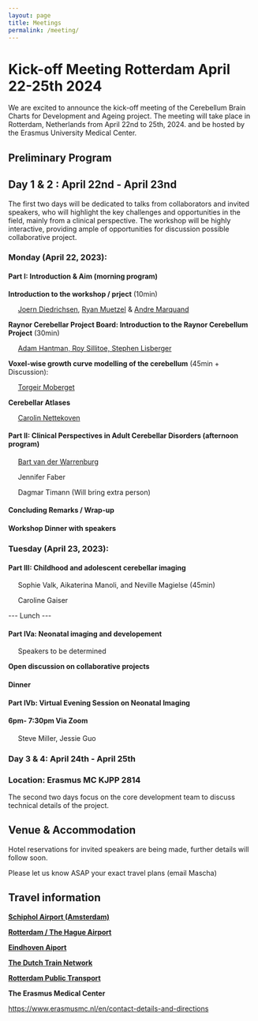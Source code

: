 ```yaml
---
layout: page
title: Meetings
permalink: /meeting/
---
```


# Kick-off Meeting Rotterdam April 22-25th 2024

We are excited to announce the kick-off meeting of the Cerebellum Brain Charts for Development and Ageing project. The meeting will take place in Rotterdam, Netherlands from April 22nd to 25th, 2024. and be hosted by the Erasmus University Medical Center.

## Preliminary Program

## Day 1 & 2 : April 22nd - April 23nd
The first two days will be dedicated to talks from collaborators and invited speakers, who will highlight the key challenges and opportunities in the field, mainly from a clinical perspective. The workshop will be highly interactive, providing ample of opportunities for discussion possible collaborative project.


### Monday (April 22, 2023):
#### Part I: Introduction & Aim (morning program)

**Introduction to the workshop / prject** (10min) 

&nbsp;&nbsp;&nbsp;&nbsp; [Joern Diedrichsen](https://diedrichsenlab.org), [Ryan Muetzel](https://ipni.nl/people/) & [Andre Marquand](https://www.ru.nl/en/people/marquand-a)

**Raynor Cerebellar Project Board: Introduction to the Raynor Cerebellum Project** (30min)

&nbsp;&nbsp;&nbsp;&nbsp; [Adam Hantman, Roy Sillitoe, Stephen Lisberger](https://raynorcerebellumproject.org/our-team-2/)

**Voxel-wise growth curve modelling of the cerebellum** (45min + Discussion): 

&nbsp;&nbsp;&nbsp;&nbsp; [Torgeir Moberget](https://ous-research.no/home/brain-plasticity/Group+members/17879)

**Cerebellar Atlases** 

&nbsp;&nbsp;&nbsp;&nbsp; [Carolin Nettekoven](https://www.caroline-nettekoven.com)


#### Part II: Clinical Perspectives in Adult Cerebellar Disorders (afternoon program)


&nbsp;&nbsp;&nbsp;&nbsp; [Bart van der Warrenburg](https://www.radboudumc.nl/en/news/2020/a-personal-glimpse-of-bart-van-de-warrenburg) 

&nbsp;&nbsp;&nbsp;&nbsp; Jennifer Faber 

&nbsp;&nbsp;&nbsp;&nbsp; Dagmar Timann  (Will bring extra person)

#### Concluding Remarks / Wrap-up

#### Workshop Dinner with speakers

### Tuesday (April 23, 2023):
#### Part III: Childhood and adolescent cerebellar imaging

&nbsp;&nbsp;&nbsp;&nbsp;  Sophie Valk, Aikaterina Manoli, and Neville Magielse (45min)

&nbsp;&nbsp;&nbsp;&nbsp;  Caroline Gaiser 


--- Lunch ---
#### Part IVa: Neonatal imaging and developement 

&nbsp;&nbsp;&nbsp;&nbsp; Speakers to be determined 


**Open discussion on collaborative projects**

#### Dinner

#### Part IVb: Virtual Evening Session on Neonatal Imaging 
#### 6pm- 7:30pm Via Zoom

&nbsp;&nbsp;&nbsp;&nbsp; Steve Miller, Jessie Guo    


### Day 3 & 4: April 24th - April 25th
### Location: Erasmus MC KJPP 2814
The second two days focus on the core development team to discuss technical details of the project.

## Venue & Accommodation
Hotel reservations for invited speakers are being made, further details will follow soon.

Please let us know ASAP your exact travel plans (email Mascha) 


## Travel information

[**Schiphol Airport (Amsterdam)**](https://www.schiphol.nl/en)



[**Rotterdam / The Hague Airport**](https://www.rotterdamthehagueairport.nl/parkeren/?gclid=CjwKCAiAq4KuBhA6EiwArMAw1NErmZv2rgImTr3OkDzulnqIjLc2JmIDeAf4cbkKjtW0qmjcmj20vxoCjdYQAvD_BwE)


[**Eindhoven Aiport**](https://www.eindhovenairport.nl/en)

[**The Dutch Train Network**](https://www.ns.nl/en)

[**Rotterdam Public Transport**](https://9292.nl/en)

**The Erasmus Medical Center**

https://www.erasmusmc.nl/en/contact-details-and-directions


<DIRECTIONS> 



